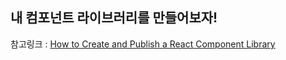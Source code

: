 ## 내 컴포넌트 라이브러리를 만들어보자!

참고링크 : [How to Create and Publish a React Component Library](https://dev.to/alexeagleson/how-to-create-and-publish-a-react-component-library-2oe)
